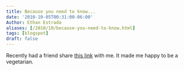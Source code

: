 ```yaml
---
title: Because you need to know...
date: '2010-10-05T00:31:00-06:00'
Author: Ethan Estrada
aliases: [/2010/10/because-you-need-to-know.html]
tags: [blogspot]
draft: false
---
```


Recently had a friend
share [this link](http://early-onset-of-night.tumblr.com/post/1206666159/say-hello-to-mechanically-separated-chicken-its)
with me.
It made me happy to be a vegetarian.
